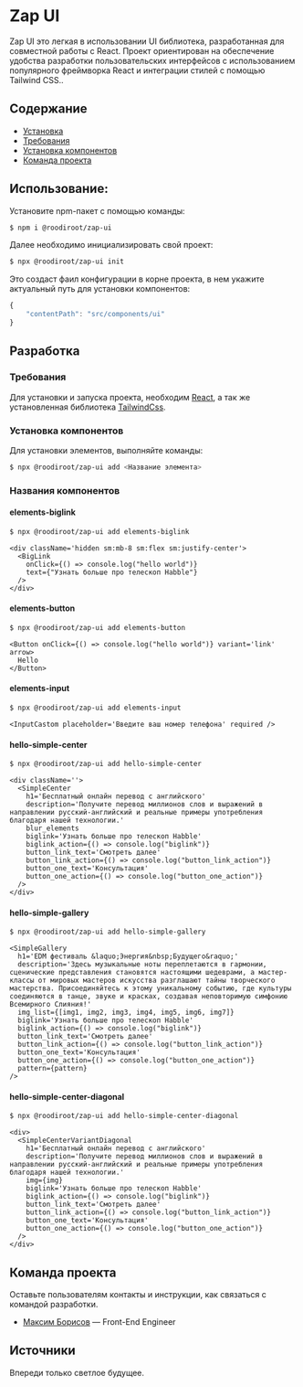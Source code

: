 # Zap UI

Zap UI это легкая в использовании UI библиотека, разработанная для совместной работы с React. Проект ориентирован на обеспечение удобства разработки пользовательских интерфейсов с использованием популярного фреймворка React и интеграции стилей с помощью Tailwind CSS..

## Содержание

- [Установка](#использование)
- [Требования](#требования)
- [Установка компонентов](#установка-компонентов)
- [Команда проекта](#команда-проекта)

## Использование:

Установите npm-пакет с помощью команды:

```sh
$ npm i @roodiroot/zap-ui
```

Далее необходимо инициализировать свой проект:

```sh
$ npx @roodiroot/zap-ui init
```

Это создаст фаил конфигурации в корне проекта, в нем укажите актуальный путь для установки компонентов:

```js
{
    "contentPath": "src/components/ui"
}
```

## Разработка

### Требования

Для установки и запуска проекта, необходим [React](https://react.dev/), а так же установленная библиотека [TailwindCss](https://tailwindcss.com/).

### Установка компонентов

Для установки элементов, выполняйте команды:

```sh
$ npx @roodiroot/zap-ui add <Название элемента>
```

### Названия компонентов

#### elements-biglink

```sh
$ npx @roodiroot/zap-ui add elements-biglink
```

```tsx
<div className='hidden sm:mb-8 sm:flex sm:justify-center'>
  <BigLink
    onClick={() => console.log("hello world")}
    text={"Узнать больше про телескоп Habble"}
  />
</div>
```

#### elements-button

```sh
$ npx @roodiroot/zap-ui add elements-button
```

```tsx
<Button onClick={() => console.log("hello world")} variant='link' arrow>
  Hello
</Button>
```

#### elements-input

```sh
$ npx @roodiroot/zap-ui add elements-input
```

```tsx
<InputCastom placeholder='Введите ваш номер телефона' required />
```

#### hello-simple-center

```sh
$ npx @roodiroot/zap-ui add hello-simple-center
```

```tsx
<div className=''>
  <SimpleCenter
    h1='Бесплатный онлайн перевод с английского'
    description='Получите перевод миллионов слов и выражений в направлении русский-английский и реальные примеры употребления благодаря нашей технологии.'
    blur_elements
    biglink='Узнать больше про телескоп Habble'
    biglink_action={() => console.log("biglink")}
    button_link_text='Смотреть далее'
    button_link_action={() => console.log("button_link_action")}
    button_one_text='Консультация'
    button_one_action={() => console.log("button_one_action")}
  />
</div>
```

#### hello-simple-gallery

```sh
$ npx @roodiroot/zap-ui add hello-simple-gallery
```

```tsx
<SimpleGallery
  h1='EDM фестиваль &laquo;Энергия&nbsp;Будущего&raquo;'
  description='Здесь музыкальные ноты переплетаются в гармонии, сценические представления становятся настоящими шедеврами, а мастер-классы от мировых мастеров искусства разглашают тайны творческого мастерства. Присоединяйтесь к этому уникальному событию, где культуры соединяются в танце, звуке и красках, создавая неповторимую симфонию Всемирного Слияния!'
  img_list={[img1, img2, img3, img4, img5, img6, img7]}
  biglink='Узнать больше про телескоп Habble'
  biglink_action={() => console.log("biglink")}
  button_link_text='Смотреть далее'
  button_link_action={() => console.log("button_link_action")}
  button_one_text='Консультация'
  button_one_action={() => console.log("button_one_action")}
  pattern={pattern}
/>
```

#### hello-simple-center-diagonal

```sh
$ npx @roodiroot/zap-ui add hello-simple-center-diagonal
```

```tsx
<div>
  <SimpleCenterVariantDiagonal
    h1='Бесплатный онлайн перевод с английского'
    description='Получите перевод миллионов слов и выражений в направлении русский-английский и реальные примеры употребления благодаря нашей технологии.'
    img={img}
    biglink='Узнать больше про телескоп Habble'
    biglink_action={() => console.log("biglink")}
    button_link_text='Смотреть далее'
    button_link_action={() => console.log("button_link_action")}
    button_one_text='Консультация'
    button_one_action={() => console.log("button_one_action")}
  />
</div>
```

## Команда проекта

Оставьте пользователям контакты и инструкции, как связаться с командой разработки.

- [Максим Борисов](https://t.me/@mvoodi) — Front-End Engineer

## Источники

Впереди только светлое будущее.
